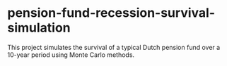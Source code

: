 # pension-fund-recession-survival-simulation
This project simulates the survival of a typical Dutch pension fund over a 10-year period using Monte Carlo methods.
